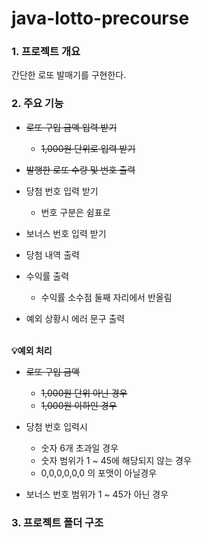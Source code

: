 # java-lotto-precourse

### 1. 프로젝트 개요
간단한 로또 발매기를 구현한다.


### 2. 주요 기능
- ~~로또 구입 금액 입력 받기~~
  - ~~1,000원 단위로 입력 받기~~


- ~~발행한 로또 수량 및 번호 출력~~


- 당첨 번호 입력 받기
  - 번호 구분은 쉼표로


- 보너스 번호 입력 받기


- 당첨 내역 출력


- 수익률 출력
  - 수익률 소수점 둘째 자리에서 반올림


- 예외 상황시 에러 문구 출력

<br/>
<b>💡예외 처리</b>

- ~~로또 구입 금액~~
  - ~~1,000원 단위 아닌 경우~~
  - ~~1,000원 이하인 경우~~

- 당첨 번호 입력시
  - 숫자 6개 초과일 경우
  - 숫자 범위가 1 ~ 45에 해당되지 않는 경우
  - 0,0,0,0,0,0 의 포맷이 아닐경우


- 보너스 번호 범위가 1 ~ 45가 아닌 경우


### 3. 프로젝트 폴더 구조